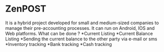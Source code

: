 # ZenPOST
It is a hybrid project developed for small and medium-sized companies to manage their pre-accounting processes. It can run on Android, IOS and Web platforms. What can be done ? *Current Listing *Current Balance Listing *Sending the current balance to the other party via e-mail or sms *Inventory tracking *Bank tracking *Cash tracking
